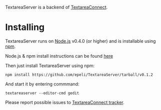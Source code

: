 
TextareaServer is a backend of [TextareaConnect][].

# Installing

TextareaServer runs on [Node.js][] v0.4.0 (or higher) and is installable using [npm][].

Node.js & npm install instructions can be found [here](https://github.com/ry/node/wiki/Installation)

Then just install TextareaServer using npm:

    npm install https://github.com/epeli/TextareaServer/tarball/v0.1.2

And start it by entering commmand:

    textareaserver --editor-cmd gedit


Please report possible issues to [TextareaConnect tracker][].

[Node.js]: http://nodejs.org/
[npm]: http://npmjs.org/
[TextareaConnect]: https://github.com/epeli/TextareaConnect
[TextareaConnect tracker]: https://github.com/epeli/TextareaConnect/issues
